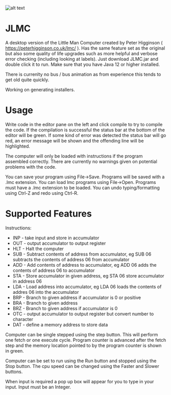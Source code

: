 ![alt text](https://user-images.githubusercontent.com/7421219/74933274-8acf3500-53db-11ea-8a00-cb07bf14cace.png "Screen of JLMC")

# JLMC
A desktop version of the Little Man Computer created by Peter Higginson ( https://peterhigginson.co.uk/lmc/ ). Has the same feature set as the original but also some quality of life upgrades such as more helpful and verbose error checking (including looking at labels). Just download JLMC.jar and double click it to run. Make sure that you have Java 12 or higher installed.

There is currenlty no bus / bus animation as from experience this tends to get old quite quickly.

Working on generating installers.

# Usage
Write code in the editor pane on the left and click compile to try to compile the code.
If the compilation is successful the status bar at the bottom of the editor will be green. 
If some kind of error was detected the status bar will go red, an error message will be shown and the
offending line will be highlighted. 

The computer will only be loaded with instructions if the program assembled correctly. There are currently no warnings given
on potential problems with the code.

You can save your program using File->Save. Programs will be saved with a .lmc extension. 
You can load lmc programs using File->Open. Programs must have a .lmc extension to be loaded.
You can undo typing/formatting using Ctrl-Z and redo using Ctrl-R.

# Supported Features
Instructions:
* INP - take input and store in accumulator
* OUT - output accumulator to output register
* HLT - Halt the computer
* SUB - Subtract contents of address from accumulator, eg SUB 06 subtracts the contents of address 06 from accumulator
* ADD - Add contents of address to accumulator, eg ADD 06 adds the contents of address 06 to accumulator
* STA - Store accumulator in given address, eg STA 06 store accumulator in address 06
* LDA - Load address into accumulator, eg LDA 06 loads the contents of addres 06 into the accumulator
* BRP - Branch to given address if accumulator is 0 or positive 
* BRA - Branch to given address 
* BRZ - Branch to given address if accumulator is 0
* OTC - output accumulator to output register but convert number to character
* DAT - define a memory address to store data 

Computer can be single stepped using the step button. This will perform one fetch or one execute cycle. Program counter 
is advanced after the fetch step and the memory location pointed to by the program counter is shown in green. 

Computer can be set to run using the Run button and stopped using the Stop button. The cpu speed can be changed using the 
Faster and Slower buttons. 

When input is required a pop up box will appear for you to type in your input. Input must be an Integer.


